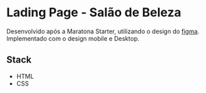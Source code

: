 # Lading Page - Salão de Beleza

Desenvolvido após a Maratona Starter, utilizando o design do 
[figma](https://www.figma.com/file/3b1R74TPtvAqo0ymWYTSOh/Projeto-%E2%80%A2-Maratona-Starter?node-id=28%3A3). Implementado com o design mobile e Desktop.

## Stack
- HTML
- CSS